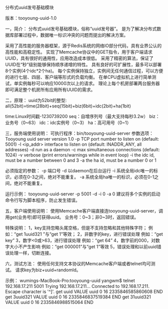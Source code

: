
分布式uuid发号基础模块

版本：tooyoung-uuid-1.0

一，简介：
分布式uuid发号基础模块，俗称“uuid发号器”。
是为了解决分布式数据库部署过程中，数据唯一标识冲突的问题而提出的解决方案。

采用了高性能的服务器框架，源于Redis系统的网络IO部分代码，具有业界公认的高性能和高稳定性。
实现了Memcache协议中的GET指令，用于客户端请求UUID，具有很好的通用性，应用改造成本很低。
采用了精密的算法，保证了UUID在“秒”级别能够保持顺序递增的特性。
具有良好的可扩展性，最多可以部署8个实例(4个idc*2个ha)。
每个实例保持独立，实例间无任何通信过程，可以方便的进行七层、四层、客户端等形式的负载均衡。
在单CPU虚拟机上进行简单测试，单实例每秒可以响应10000次以上的请求。
理论上每个机房部署两台服务器即可满足整个机房所有应用所有UUID的需求。


二，原理：
uuid为52bit的整型: all(52bit)=time(28bit)+seq(15bit)+biz(6bit)+idc(2bit)+ha(1bit) 

time:Linux时间戳-1230739200
seq：自增序列号（最大支持每秒3.2w）
biz：业务号（0~63）
idc：idc实例号（0~3）
ha：高可用号（0~1）

三，服务端使用说明：
可执行程序：bin/tooyoung-uuid-server
参数选项：
Tooyoung uuid server version 1.0
-p <num>      TCP port number to listen on (default: 5001)
-l <ip_addr>  interface to listen on (default: INADDR_ANY, all addresses)
-d            run as a daemon
-c <num>      max simultaneous connections (default: 1024)
-v            verbose (print errors/warnings while in event loop)
-i <num>      the idc id, must be a number between 0 and 3
-a <num>      the ha id, must be a number 0 or 1 

必须指定的参数：
-p 端口号 
-d 以daemon在后台运行 
-i 系统全局idc唯一的标识，必须在0-3之间，绝对不能重复。
-a 系统全局ha唯一的标识，必须在0-1之间，绝对不能重复。

运行示例：
tooyoung-uuid-server -p 5001 -d -i 0 -a 0
建议将多个实例的启动命令行写为脚本程序，防止发生错误。

五，客户端使用说明：
使用Memcache客户端直接连tooyoung-uuid-server，调用get(业务号)即可获得uuid。
业务号：0~3；非0~3时，返回错误。

特殊说明：
1，key支持忽略头尾空格，但是不支持忽略和其他特殊字符；
例如：“get  1uuid321 ”与“get 1”等效；
2，非数字的key，进行错误处理
例如：“get key”
3，数字<0或>63，进行错误处理
例如：“get 64”
4，数字前的000，对数字大小不产生影响
例如：“get  000001”与“get 1”等效
5，错误处理和以前uuid错误处理一样，切断连接。

六，测试方法：
使用任何支持文本协议的Memcache客户端或者telnet均可测试。
请求key为biz+uuid+randomId。

示例：
wumings-MacBook-Pro:tooyoung-uuid yangwm$ telnet 192.168.17.211 5001
Trying 192.168.17.211...
Connected to 192.168.17.211.
Escape character is '^]'.
get uuid
VALUE uuid 0 16
2335846585860608
END
get 3uuid321
VALUE uuid 0 16
2335846837519384
END
get 31uuid321
VALUE uuid 0 16
2335846988515064
END
